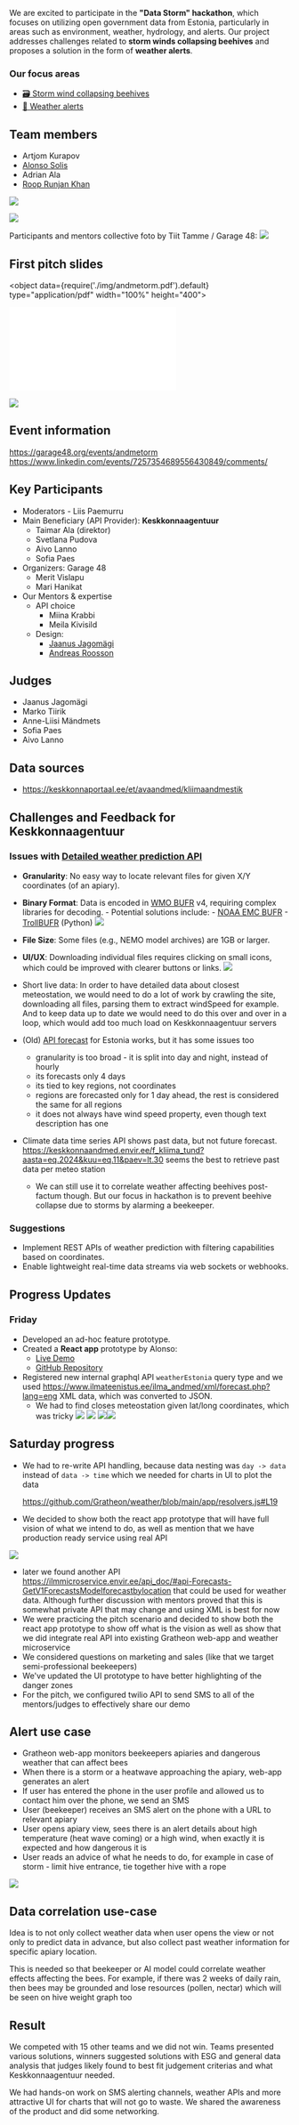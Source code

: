 We are excited to participate in the **"Data Storm" hackathon**, which focuses on utilizing open government data from Estonia, particularly in areas such as environment, weather, hydrology, and alerts. Our project addresses challenges related to **storm winds collapsing beehives** and proposes a solution in the form of **weather alerts**.

### Our focus areas

- [🗃️ Storm wind collapsing beehives](/about/🌨️%20Problems/🗃️%20Storm%20wind%20collapsing%20beehives)
- [📡 Weather alerts](../about/products/web_app/community-tier/ideas%20💡/🌪️%20Weather%20alerts.md)

## Team members

- Artjom Kurapov
- [Alonso Solis](https://www.linkedin.com/in/alonso-solis-a5b88020a/)
- Adrian Ala
- [Roop Runjan Khan](https://www.linkedin.com/in/roop-ranjan-khan-234a9014b/)

![](img/20241130_174232.jpg)

![](img/20241130_155912.jpg)

Participants and mentors collective foto by Tiit Tamme / Garage 48:
![](img/1732994146453.jpg)

## First pitch slides

<object data={require('./img/andmetorm.pdf').default} type="application/pdf" width="100%" height="400"></object>

![](img/andmetorm.pdf)

<!--truncate-->

![](img/20241129_153633.jpg)

## Event information

https://garage48.org/events/andmetorm
https://www.linkedin.com/events/7257354689556430849/comments/

## Key Participants

- Moderators - Liis Paemurru
- Main Beneficiary (API Provider): **Keskkonnaagentuur**
  - Taimar Ala (direktor)
  - Svetlana Pudova
  - Aivo Lanno
  - Sofia Paes
- Organizers: Garage 48
  - Merit Vislapu
  - Mari Hanikat
- Our Mentors & expertise
  - API choice
    - Miina Krabbi
    - Meila Kivisild
  - Design:
    - [Jaanus Jagomägi](https://www.linkedin.com/in/jagomagi/overlay/about-this-profile/)
    - [Andreas Roosson](https://www.linkedin.com/in/andreas-roosson-72057756/)

## Judges

- Jaanus Jagomägi
- Marko Tiirik
- Anne-Liisi Mändmets
- Sofia Paes
- Aivo Lanno

## Data sources

- https://keskkonnaportaal.ee/et/avaandmed/kliimaandmestik

## Challenges and Feedback for Keskkonnaagentuur

### Issues with [Detailed weather prediction API](https://avaandmed.keskkonnaportaal.ee/dhs/Active/documentList.aspx?ViewId=3b1f9939-7395-4710-968e-ed27eb8316fd)

- **Granularity**: No easy way to locate relevant files for given X/Y coordinates (of an apiary).
- **Binary Format**: Data is encoded in [WMO BUFR](https://library.wmo.int/records/item/35625-manual-on-codes-volume-i-2-international-codes) v4, requiring complex libraries for decoding. - Potential solutions include: - [NOAA EMC BUFR](https://github.com/NOAA-EMC/NCEPLIBS-bufr) - [TrollBUFR](https://trollbufr.readthedocs.io/index.html) (Python)
  ![](img/Screenshot%202024-11-30%20at%2002.59.08.png)
- **File Size**: Some files (e.g., NEMO model archives) are 1GB or larger.
- **UI/UX**: Downloading individual files requires clicking on small icons, which could be improved with clearer buttons or links.
  ![](img/Screenshot%202024-11-30%20at%2017.00.33.png)
- Short live data: In order to have detailed data about closest meteostation, we would need to do a lot of work by crawling the site, downloading all files, parsing them to extract windSpeed for example. And to keep data up to date we would need to do this over and over in a loop, which would add too much load on Keskkonnaagentuur servers

- (Old) [API forecast](https://www.ilmateenistus.ee/ilma_andmed/xml/forecast.php?lang=eng) for Estonia works, but it has some issues too

  - granularity is too broad - it is split into day and night, instead of hourly
  - its forecasts only 4 days
  - its tied to key regions, not coordinates
  - regions are forecasted only for 1 day ahead, the rest is considered the same for all regions
  - it does not always have wind speed property, even though text description has one

- Climate data time series API shows past data, but not future forecast.
  https://keskkonnaandmed.envir.ee/f_kliima_tund?aasta=eq.2024&kuu=eq.11&paev=lt.30 seems the best to retrieve past data per meteo station
  - We can still use it to correlate weather affecting beehives post-factum though. But our focus in hackathon is to prevent beehive collapse due to storms by alarming a beekeeper.

### Suggestions

- Implement REST APIs of weather prediction with filtering capabilities based on coordinates.
- Enable lightweight real-time data streams via web sockets or webhooks.

## Progress Updates

### Friday

- Developed an ad-hoc feature prototype.
- Created a **React app** prototype by Alonso:
  - [Live Demo](https://bee-app-zeta.vercel.app/)
  - [GitHub Repository](https://github.com/alonsosolisg/bee-app)
- Registered new internal graphql API `weatherEstonia` query type and we used https://www.ilmateenistus.ee/ilma_andmed/xml/forecast.php?lang=eng XML data, which was converted to JSON.
  - We had to find closes meteostation given lat/long coordinates, which was tricky
    ![](img/Screenshot%202024-11-30%20at%2003.25.22.png)
    ![](img/Screenshot%202024-11-30%20at%2003.23.05.png)
    ![](img/Screenshot%202024-11-30%20at%2017.30.58.png)![](img/Screenshot%202024-11-30%20at%2003.50.42.png)

## Saturday progress

- We had to re-write API handling, because data nesting was
  `day -> data` instead of `data -> time` which we needed for charts in UI to plot the data

  https://github.com/Gratheon/weather/blob/main/app/resolvers.js#L19

- We decided to show both the react app prototype that will have full vision of what we intend to do, as well as mention that we have production ready service using real API

![](img/Screenshot%202024-11-30%20at%2011.27.14.png)

- later we found another API https://ilmmicroservice.envir.ee/api_doc/#api-Forecasts-GetV1ForecastsModelforecastbylocation that could be used for weather data. Although further discussion with mentors proved that this is somewhat private API that may change and using XML is best for now
- We were practicing the pitch scenario and decided to show both the react app prototype to show off what is the vision as well as show that we did integrate real API into existing Gratheon web-app and weather microservice
- We considered questions on marketing and sales (like that we target semi-professional beekeepers)
- We've updated the UI prototype to have better highlighting of the danger zones
- For the pitch, we configured twilio API to send SMS to all of the mentors/judges to effectively share our demo

## Alert use case

- Gratheon web-app monitors beekeepers apiaries and dangerous weather that can affect bees
- When there is a storm or a heatwave approaching the apiary, web-app generates an alert
- If user has entered the phone in the user profile and allowed us to contact him over the phone, we send an SMS
- User (beekeeper) receives an SMS alert on the phone with a URL to relevant apiary
- User opens apiary view, sees there is an alert details about high temperature (heat wave coming) or a high wind, when exactly it is expected and how dangerous it is
- User reads an advice of what he needs to do, for example in case of storm - limit hive entrance, tie together hive with a rope

![](img/Screenshot%202024-11-30%20at%2014.15.00.png)

## Data correlation use-case

Idea is to not only collect weather data when user opens the view or not only to predict data in advance, but also collect past weather information for specific apiary location.

This is needed so that beekeeper or AI model could correlate weather effects affecting the bees. For example, if there was 2 weeks of daily rain, then bees may be grounded and lose resources (pollen, nectar) which will be seen on hive weight graph too

## Result

We competed with 15 other teams and we did not win. Teams presented various solutions, winners suggested solutions with ESG and general data analysis that judges likely found to best fit judgement criterias and what Keskkonnaagentuur needed.

We had hands-on work on SMS alerting channels, weather APIs and more attractive UI for charts that will not go to waste. We shared the awareness of the product and did some networking.

